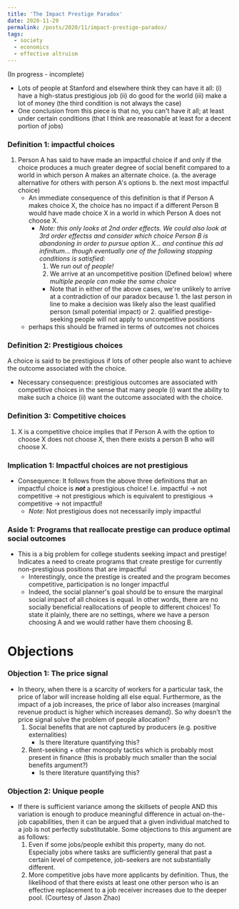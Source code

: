 ```yaml
---
title: 'The Impact Prestige Paradox'
date: 2020-11-29
permalink: /posts/2020/11/impact-prestige-paradox/
tags:
  - society
  - economics
  - effective altruism
---
```


(In progress - incomplete)

- Lots of people at Stanford and elsewhere think they can have it all: (i) have a high-status prestigious job (ii) do good for the world (iii) make a lot of money (the third condition is not always the case)
- One conclusion from this piece is that no, you can't have it all; at least under certain conditions (that I think are reasonable at least for a decent portion of jobs)

### Definition 1: impactful choices

1. Person A has said to have made an impactful choice if and only if the choice produces a much greater degree of social benefit compared to a world in which person A makes an alternate choice. (a. the average alternative for others with person A's options b. the next most impactful choice)
    - An immediate consequence of this definition is that if Person A makes choice X, the choice has no impact if a different Person B would have made choice X in a world in which Person A does not choose X.
        - *Note: this only looks at 2nd order effects. We could also look at 3rd order effectss and consider which choice Person B is abandoning in order to pursue option X... and continue this ad infinitum... though eventually one of the following stopping conditions is satisfied:*
            1. We r*un out of people!* 
            2. We arrive at an uncompetitive position (Defined below) where m*ultiple people can make the same choice*
            - Note that in either of the above cases, we're unlikely to arrive at a contradiction of our paradox because 1. the last person in line to make a decision was likely also the least qualified person (small potential impact) or 2. qualified prestige-seeking people will not apply to uncompetitive positions
    - perhaps this should be framed in terms of outcomes not choices

### Definition 2: Prestigious choices

A choice is said to be prestigious if lots of other people also want to achieve the outcome associated with the choice. 

- Necessary consequence: prestigious outcomes are associated with competitive choices in the sense that many people (i) want the ability to make such a choice (ii) want the outcome associated with the choice.

### Definition 3: Competitive choices

1. X is a competitive choice implies that if Person A with the option to choose X does not choose X, then there exists a person B who will choose X.

### Implication 1: Impactful choices are not prestigious

- Consequence: It follows from the above three definitions that an impactful choice is ***not*** a prestigious choice! I.e. impactful → not competitive → not prestigious which is equivalent to prestigious → competitive → not impactful!
    - *Note:* Not prestigious does not necessarily imply impactful

### Aside 1: Programs that reallocate prestige can produce optimal social outcomes

- This is a big problem for college students seeking impact and prestige! Indicates a need to create programs that create prestige for currently non-prestigious positions that are impactful
    - Interestingly, once the prestige is created and the program becomes competitive, participation is no longer impactful
    - Indeed, the social planner's goal should be to ensure the marginal social impact of all choices is equal. In other words, there are no socially beneficial reallocations of people to different choices! To state it plainly, there are no settings, where we have a person choosing A and we would rather have them choosing B.

# Objections

### Objection 1: The price signal

- In theory, when there is a scarcity of workers for a particular task, the price of labor will increase holding all else equal. Furthermore, as the impact of a job increases, the price of labor also increases (marginal revenue product is higher which increases demand). So why doesn't the price signal solve the problem of people allocation?
    1. Social benefits that are not captured by producers (e.g. positive externalities)
        - Is there literature quantifying this?
    2. Rent-seeking + other monopoly tactics which is probably most present in finance (this is probably much smaller than the social benefits argument?)
        - Is there literature quantifying this?

### Objection 2: Unique people

- If there is sufficient variance among the skillsets of people AND this variation is enough to produce meaningful difference in actual on-the-job capabilities, then it can be argued that a given individual matched to a job is not perfectly substitutable. Some objections to this argument are as follows:
    1. Even if some jobs/people exhibit this property, many do not. Especially jobs where tasks are sufficiently general that past a certain level of competence, job-seekers are not substantially different.
    2. More competitive jobs have more applicants by definition. Thus, the likelihood of that there exists at least one other person who is an effective replacement to a job receiver increases due to the deeper pool. (Courtesy of Jason Zhao)